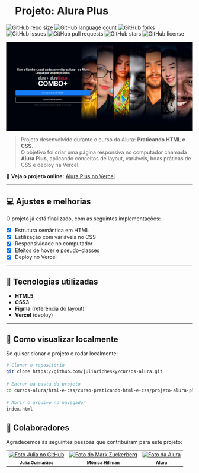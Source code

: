 <div id="user-content-toc" align="left">
  <ul style="list-style: none;">
    <summary>
      <h1>Projeto: Alura Plus</h1>
    </summary>
  </ul>
</div>

![GitHub repo size](https://img.shields.io/github/repo-size/juliarichesky/cursos-alura?style=for-the-badge)
![GitHub language count](https://img.shields.io/github/languages/count/juliarichesky/cursos-alura?style=for-the-badge)
![GitHub forks](https://img.shields.io/github/forks/juliarichesky/cursos-alura?style=for-the-badge)
![GitHub issues](https://img.shields.io/github/issues/juliarichesky/cursos-alura?style=for-the-badge)
![GitHub pull requests](https://img.shields.io/github/issues-pr/juliarichesky/cursos-alura?style=for-the-badge)
![GitHub stars](https://img.shields.io/github/stars/juliarichesky/cursos-alura?style=for-the-badge)
![GitHub license](https://img.shields.io/github/license/juliarichesky/cursos-alura?style=for-the-badge)

<img src="imagem-readme.png" alt="imagem header do site" min-width="400px" max-width="400px" width="960px" align="center">

> Projeto desenvolvido durante o curso da Alura: **Praticando HTML e CSS**.  
> O objetivo foi criar uma página responsiva no computador chamada **Alura Plus**, aplicando conceitos de layout, variáveis, boas práticas de CSS e deploy na Vercel.  

🔗 **Veja o projeto online:** [Alura Plus no Vercel](https://julias-project-aluraplus.vercel.app/)

---

## 💻 Ajustes e melhorias

O projeto já está finalizado, com as seguintes implementações:

- [x] Estrutura semântica em HTML  
- [x] Estilização com variáveis no CSS  
- [x] Responsividade no computador  
- [x] Efeitos de hover e pseudo-classes  
- [x] Deploy no Vercel  

---

## 🚀 Tecnologias utilizadas

- **HTML5**
- **CSS3**
- **Figma** (referência do layout)
- **Vercel** (deploy)

---

## 📂 Como visualizar localmente

Se quiser clonar o projeto e rodar localmente:

```bash
# Clonar o repositório
git clone https://github.com/juliarichesky/cursos-alura.git

# Entrar na pasta do projeto
cd cursos-alura/html-e-css/curso-praticando-html-e-css/projeto-alura-plus

# Abrir o arquivo no navegador
index.html
```

## 🤝 Colaboradores

Agradecemos às seguintes pessoas que contribuíram para este projeto:

<table>
  <tr>
    <td align="center">
      <a href="https://www.linkedin.com/in/juliarichesky/" target=_blanket title="LinkedIn Julia">
        <img src="icon-julia.jpeg" alt="Foto Julia no GitHub"/><br>
        <sub>
          <b>Julia Guimarães</b>
        </sub>
      </a>
    </td>
    <td align="center">
      <a href="https://www.linkedin.com/in/monicamhillman/" title="LinkedIn Mônica">
        <img src="icon-monica.jpeg" width="100px;" alt="Foto do Mark Zuckerberg"/><br>
        <sub>
          <b>Mônica Hillman</b>
        </sub>
      </a>
    </td>
    <td align="center">
      <a href="https://www.alura.com.br/" title="Site Alura">
        <img src="icon-alura.jpeg" width="100px;" alt="Foto da Alura"/><br>
        <sub>
          <b>Alura</b>
        </sub>
      </a>
    </td>
  </tr>
</table>
